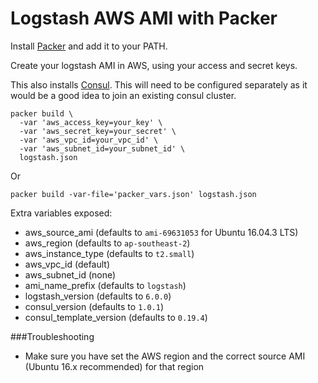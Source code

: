 Logstash AWS AMI with Packer
=============

Install [Packer](https://www.packer.io/) and add it to your PATH.

Create your logstash AMI in AWS, using your access and secret keys.

This also installs [Consul](https://www.consul.io/). This will need to be configured separately as it would be a good
idea to join an existing consul cluster.

```
packer build \
  -var 'aws_access_key=your_key' \
  -var 'aws_secret_key=your_secret' \
  -var 'aws_vpc_id=your_vpc_id' \
  -var 'aws_subnet_id=your_subnet_id' \
  logstash.json
```

Or

```
packer build -var-file='packer_vars.json' logstash.json
```

Extra variables exposed:

* aws_source_ami (defaults to `ami-69631053` for Ubuntu 16.04.3 LTS)
* aws_region (defaults to `ap-southeast-2`)
* aws_instance_type (defaults to `t2.small`)
* aws_vpc_id (default)
* aws_subnet_id (none)
* ami_name_prefix (defaults to `logstash`)
* logstash_version (defaults to `6.0.0`)
* consul_version (defaults to `1.0.1`)
* consul_template_version (defaults to `0.19.4`)

###Troubleshooting

* Make sure you have set the AWS region and the correct source AMI (Ubuntu 16.x recommended) for that region
